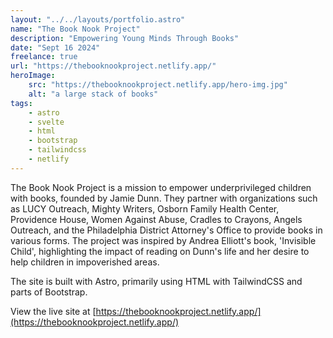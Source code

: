 ```yaml
---
layout: "../../layouts/portfolio.astro"
name: "The Book Nook Project"
description: "Empowering Young Minds Through Books"
date: "Sept 16 2024"
freelance: true
url: "https://thebooknookproject.netlify.app/"
heroImage: 
    src: "https://thebooknookproject.netlify.app/hero-img.jpg"
    alt: "a large stack of books"
tags: 
    - astro
    - svelte
    - html
    - bootstrap
    - tailwindcss
    - netlify
---
```



The Book Nook Project is a mission to empower underprivileged children with books, founded by Jamie Dunn. They partner with organizations such as LUCY Outreach, Mighty Writers, Osborn Family Health Center, Providence House, Women Against Abuse, Cradles to Crayons, Angels Outreach, and the Philadelphia District Attorney's Office to provide books in various forms. The project was inspired by Andrea Elliott's book, 'Invisible Child', highlighting the impact of reading on Dunn's life and her desire to help children in impoverished areas.

The site is built with Astro, primarily using HTML with TailwindCSS and parts of Bootstrap.


View the live site at [https://thebooknookproject.netlify.app/](https://thebooknookproject.netlify.app/)